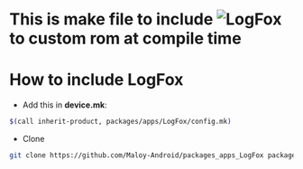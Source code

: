 # This is make file to include **![LogFox](https://github.com/F0x1d/LogFox)** to custom rom at compile time

# How to include LogFox

- Add this in **device.mk**:

```sh
$(call inherit-product, packages/apps/LogFox/config.mk)
```

- Clone

```sh
git clone https://github.com/Maloy-Android/packages_apps_LogFox packages/apps/LogFox
```
